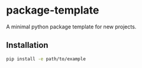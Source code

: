 # package-template

A minimal python package template for new projects.

## Installation

```bash
pip install -e path/to/example
```
